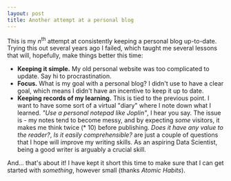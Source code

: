 ```yaml
---
layout: post
title: Another attempt at a personal blog
---
```


This is my _n_<sup>th</sup> attempt at consistently keeping a personal blog up-to-date. Trying this out several years ago I failed, which taught me several lessons that will, hopefully, make things better this time:

- **Keeping it simple.** My old personal website was too complicated to update. Say hi to procrastination.
- **Focus.** What is my goal with a personal blog? I didn't use to have a clear goal, which means I didn't have an incentive to keep it up to date.
- **Keeping records of my learning.** This is tied to the previous point. I want to have some sort of a virtual "diary" where I note down what I learned. *"Use a personal notepad like Joplin"*, I hear you say. The issue is - my notes tend to become messy, and by expecting *some* visitors, it makes me think twice (* 10) before publishing. *Does it have any value to the reader?*, *Is it easily comprehensible?* are just a couple of questions that I hope will improve my writing skills. As an aspiring Data Scientist, being a good writer is arguably a crucial skill.

And... that's about it! I have kept it short this time to make sure that I can get started with *something*, however small (thanks *Atomic Habits*).